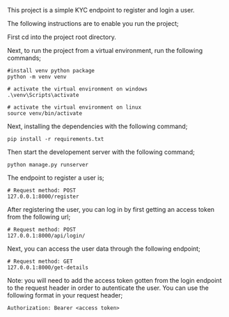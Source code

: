 This project is a simple KYC endpoint to register and login a user.

The following instructions are to enable you run the project;

First cd into the project root directory.

Next, to run the project from a virtual environment, run the following commands;

```
#install venv python package
python -m venv venv

# activate the virtual environment on windows
.\venv\Scripts\activate

# activate the virtual environment on linux
source venv/bin/activate
```

Next, installing the dependencies with the following command;

```
pip install -r requirements.txt
```

Then start the developement server with the following command;

```
python manage.py runserver
```

The endpoint to register a user is;

```
# Request method: POST
127.0.0.1:8000/register
```

After registering the user, you can log in by first getting an access token from the following url;

```
# Request method: POST
127.0.0.1:8000/api/login/
```

Next, you can access the user data through the following endpoint;

```
# Request method: GET
127.0.0.1:8000/get-details
```

Note: you will need to add the access token gotten from the login endpoint to the request header in order to autenticate the user. You can use the following format in your request header;

```
Authorization: Bearer <access token>
```
